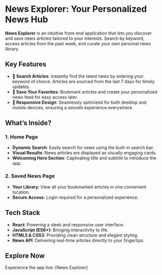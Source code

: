 # News Explorer: Your Personalized News Hub

**News Explorer** is an intuitive front-end application that lets you discover and save news articles tailored to your interests. Search by keyword, access articles from the past week, and curate your own personal news library.

## Key Features

- **📰 Search Articles**: Instantly find the latest news by entering your keyword of choice. Articles are sourced from the last 7 days for timely updates.
- **📌 Save Your Favorites**: Bookmark articles and create your personalized news feed for easy access later.
- **📱 Responsive Design**: Seamlessly optimized for both desktop and mobile devices, ensuring a smooth experience everywhere.

## What’s Inside?

### 1. **Home Page**  
   - **Dynamic Search**: Easily search for news using the built-in search bar.  
   - **Visual Results**: News articles are displayed as visually engaging cards.  
   - **Welcoming Hero Section**: Captivating title and subtitle to introduce the app.  

### 2. **Saved News Page**  
   - **Your Library**: View all your bookmarked articles in one convenient location.  
   - **Secure Access**: Login required for a personalized experience.  

## Tech Stack

- **React**: Powering a sleek and responsive user interface.  
- **JavaScript (ES6+)**: Bringing interactivity to life.  
- **HTML5 & CSS3**: Providing clean structure and elegant styling.  
- **News API**: Delivering real-time articles directly to your fingertips.  

## Explore Now  
Experience the app live: [News Explorer}
